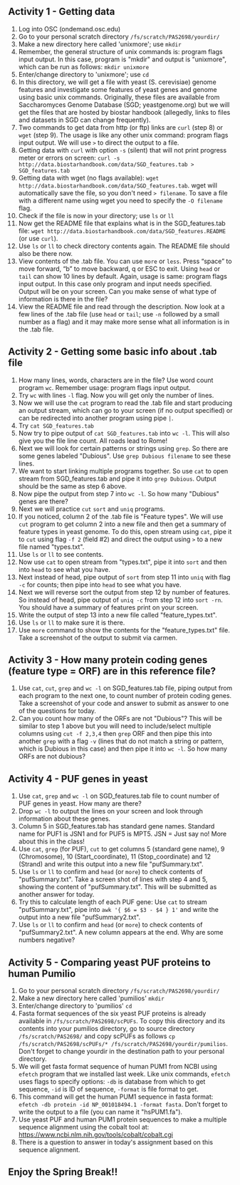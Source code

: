 ## Activity 1 - Getting data
1. Log into OSC (ondemand.osc.edu)
2. Go to your personal scratch directory
`/fs/scratch/PAS2698/yourdir/`
3. Make a new directory here called 'unixmore'; use `mkdir`
4. Remember, the general structure of unix commands is: program flags input output. In this case, program is "mkdir" and output is "unixmore", which can be run as follows:
`mkdir unixmore`
5. Enter/change directory to 'unixmore'; use `cd`
6. In this directory, we will get a file with yeast (S. cerevisiae) genome features and investigate some features of yeast genes and genome using basic unix commands. Originally, these files are available from Saccharomyces Genome Database (SGD; yeastgenome.org) but we will get the files that are hosted by biostar handbook (allegedly, links to files and datasets in SGD can change frequently).
7. Two commands to get data from http (or ftp) links are `curl` (step 8) or `wget` (step 9). The usage is like any other unix command: program flags input output. We will use `>` to direct the output to a file.
8. Getting data with `curl` with option `-s` (silent) that will not print progress meter or errors on screen: `curl -s http://data.biostarhandbook.com/data/SGD_features.tab > SGD_features.tab`
9. Getting data with wget (no flags available): `wget http://data.biostarhandbook.com/data/SGD_features.tab`. wget will automatically save the file, so you don't need `> filename`. To save a file with a different name using wget you need to specify the `-O filename` flag.
10. Check if the file is now in your directory; use `ls` or `ll`
11. Now get the README file that explains what is in the SGD_features.tab file: `wget http://data.biostarhandbook.com/data/SGD_features.README` (or use `curl`).
12. Use `ls` or `ll` to check directory contents again. The README file should also be there now.
13. View contents of the .tab file. You can use `more` or `less`. Press “space” to move forward, “b” to move backward, q or ESC to exit. Using `head` or `tail` can show 10 lines by default. Again, usage is same: program flags input output. In this case only program and input needs specified. Output will be on your screen. Can you make sense of what type of information is there in the file?
14. View the README file and read through the description. Now look at a few lines of the .tab file (use `head` or `tail`; use `-n` followed by a small number as a flag) and it may make more sense what all information is in the .tab file. 

## Activity 2 - Getting some basic info about .tab file
1. How many lines, words, characters are in the file? Use word count program `wc`. Remember usage: program flags input output.
2. Try `wc` with lines `-l` flag. Now you will get only the number of lines.
3. Now we will use the `cat` program to read the .tab file and start producing an output stream, which can go to your screen (if no output specified) or can be redirected into another program using pipe `|`.
4. Try `cat SGD_features.tab`
5. Now try to pipe output of `cat SGD_features.tab` into `wc -l`. This will also give you the file line count. All roads lead to Rome!
6. Next we will look for certain patterns or strings using `grep`. So there are some genes labeled "Dubious". Use `grep Dubious filename` to see these lines.
7. We want to start linking multiple programs together. So use `cat` to open stream from SGD_features.tab and pipe it into `grep Dubious`. Output should be the same as step 6 above.
8. Now pipe the output from step 7 into `wc -l`. So how many "Dubious" genes are there?
9. Next we will practice `cut` `sort` and `uniq` programs.
10. If you noticed, column 2 of the .tab file is "Feature types". We will use `cut` program to get column 2 into a new file and then get a summary of feature types in yeast genome. To do this,  open stream using `cat`, pipe it to `cut` using flag `-f 2` (field #2) and direct the output using `>` to a new file named "types.txt".
11. Use `ls` or `ll` to see contents.
12. Now use `cat` to open stream from "types.txt", pipe it into `sort` and then into `head` to see what you have.
13. Next instead of head, pipe output of `sort` from step 11 into `uniq` with flag `-c` for counts; then pipe into `head` to see what you have.
14. Next we will reverse sort the output from step 12 by number of features. So instead of head, pipe output of `uniq -c` from step 12 into `sort -rn`. You should have a summary of features print on your screen.
15. Write the output of step 13 into a new file called "feature_types.txt".
16. Use `ls` or `ll` to make sure it is there.
17. Use `more` command to show the contents for the "feature_types.txt" file. Take a screenshot of the output to submit via carmen.

## Activity 3 - How many protein coding genes (feature type = ORF) are in this reference file?
1. Use `cat`, `cut`, `grep` and `wc -l` on SGD_features.tab file, piping output from each program to the next one, to count number of protein coding genes. Take a screenshot of your code and answer to submit as answer to one of the questions for today.
2. Can you count how many of the ORFs are not "Dubious"? This will be similar to step 1 above but you will need to include/select multiple columns using `cut -f 2,3,4` then `grep` ORF and then pipe this into another `grep` with a flag `-v` (lines that do not match a string or pattern, which is Dubious in this case) and then pipe it into `wc -l`. So how many ORFs are not dubious?

## Activity 4 - PUF genes in yeast
1. Use `cat`, `grep` and `wc -l` on SGD_features.tab file to count number of PUF genes in yeast. How many are there?
2. Drop `wc -l` to output the lines on your screen and look through information about these genes.
3. Column 5 in SGD_features.tab has standard gene names. Standard name for PUF1 is JSN1 and for PUF5 is MPT5. JSN = Just say no! More about this in the class!
4. Use `cat`, `grep` (for PUF), `cut` to get columns 5 (standard gene name), 9 (Chromosome), 10 (Start_coordinate), 11 (Stop_coordinate) and 12 (Strand) and write this output into a new file "pufSummary.txt".
5. Use `ls` or `ll` to confirm and `head` (or `more`) to check contents of "pufSummary.txt". Take a screen shot of lines with step 4 and 5, showing the content of "pufSummary.txt". This will be submitted as another answer for today.
6. Try this to calculate length of each PUF gene: Use `cat` to stream "pufSummary.txt", pipe into `awk '{ $6 = $3 - $4 } 1'` and write the output into a new file "pufSummary2.txt".
7. Use `ls` or `ll` to confirm and `head` (or `more`) to check contents of "pufSummary2.txt". A new column appears at the end. Why are some numbers negative?

## Activity 5 - Comparing yeast PUF proteins to human Pumilio
1. Go to your personal scratch directory
`/fs/scratch/PAS2698/yourdir/`
2. Make a new directory here called 'pumilios' `mkdir`
3. Enter/change directory to 'pumilios' `cd`
4. Fasta format sequences of the six yeast PUF proteins is already available in `/fs/scratch/PAS2698/scPUFs`. To copy this directory and its contents into your pumilios directory, go to source directory `/fs/scratch/PAS2698/` and copy scPUFs as follows `cp /fs/scratch/PAS2698/scPUFs/* /fs/scratch/PAS2698/yourdir/pumilios`. Don't forget to change yourdir in the destination path to your personal directory. 
5. We will get fasta format sequence of human PUM1 from NCBI using `efetch` program that we installed last week. Like unix commands, `efetch` uses flags to specify options: `-db` is database from which to get sequence, `-id` is ID of sequence, `-format` is file format to get.
6. This command will get the human PUM1 sequence in fasta format: `efetch -db protein -id NP_001018494.1 -format fasta`. Don't forget to write the output to a file (you can name it "hsPUM1.fa").
7. Use yeast PUF and human PUM1 protein sequences to make a multiple sequence alignment using the cobalt tool at: https://www.ncbi.nlm.nih.gov/tools/cobalt/cobalt.cgi
8. There is a question to answer in today's assignment based on this sequence alignment.

## Enjoy the Spring Break!!
